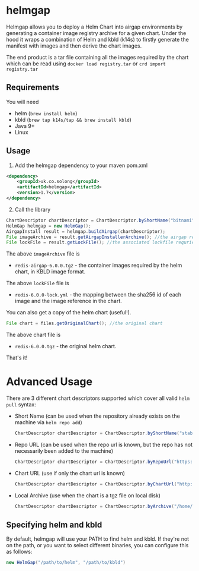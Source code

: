 # helmgap

Helmgap allows you to deploy a Helm Chart into airgap environments by generating a container image registry archive for a given chart. Under the hood it wraps a combination of Helm and kbld (k14s) to firstly generate the manifest with images and then derive the chart images.

The end product is a tar file containing all the images required by the chart which can be read using `docker load registry.tar` or `crd import registry.tar`

## Requirements
You will need 
- helm (`brew install helm`)
- kbld (`brew tap k14s/tap && brew install kbld`)
- Java 9+
- Linux

## Usage

1. Add the helmgap dependency to your maven pom.xml
```xml
<dependency>
    <groupId>uk.co.solong</groupId>
    <artifactId>helmgap</artifactId>
    <version>1.7</version>
</dependency>
```

2. Call the library
```java
ChartDescriptor chartDescriptor = ChartDescriptor.byShortName("bitnami", "redis", "6.0.0");
HelmGap helmgap = new HelmGap();
AirgapInstall result = helmgap.buildAirgap(chartDescriptor);
File imageArchive = result.getAirgapInstallerArchive(); //the airgap registry you requested.
File lockFile = result.getLockFile(); //the associated lockfile requried for loading.

```

The above `imageArchive` file is
 - `redis-airgap-6.0.0.tgz` - the container images required by the helm chart, in KBLD image format.

The above `lockFile` file is 
 - `redis-6.0.0-lock.yml` - the mapping between the sha256 id of each image and the image reference in the chart.

You can also get a copy of the helm chart (useful!).
```java
File chart = files.getOriginalChart(); //the original chart
```

The above chart file is
 - `redis-6.0.0.tgz` - the original helm chart.

That's it!

# Advanced Usage
There are 3 different chart descriptors supported which cover all valid `helm pull` syntax:

- Short Name (can be used when the repository already exists on the machine via `helm repo add`)
    ```java
    ChartDescriptor chartDescriptor = ChartDescriptor.byShortName("stable", "hackmd", "0.1.0");
    ```

- Repo URL (can be used when the repo url is known, but the repo has not necessarily been added to the machine)
    ```java
    ChartDescriptor chartDescriptor = ChartDescriptor.byRepoUrl("https://charts.bitnami.com/bitnami", "hackmd", "0.1.0");
    ```

- Chart URL (use if only the chart url is known)
    ```java
    ChartDescriptor chartDescriptor = ChartDescriptor.byChartUrl("http://storage.googleapis.com/kubernetes-charts/dask-1.1.0.tgz");
    ```

- Local Archive (use when the chart is a tgz file on local disk)
    ```java
    ChartDescriptor chartDescriptor = ChartDescriptor.byArchive("/home/user/dask-1.1.0.tgz");
    ```

## Specifying helm and kbld

By default, helmgap will use your PATH to find helm and kbld. 
If they're not on the path, or you want to select different binaries, you can configure this as follows:

```java
new HelmGap("/path/to/helm", "/path/to/kbld")
```
